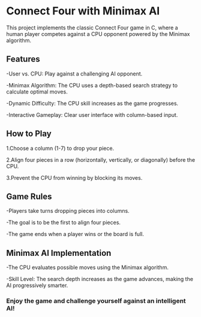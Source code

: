 # Connect Four with Minimax AI

This project implements the classic Connect Four game in C, where a human player competes against a CPU opponent powered by the Minimax algorithm.

## Features

-User vs. CPU: Play against a challenging AI opponent.

-Minimax Algorithm: The CPU uses a depth-based search strategy to calculate optimal moves.

-Dynamic Difficulty: The CPU skill increases as the game progresses.

-Interactive Gameplay: Clear user interface with column-based input.

## How to Play

1.Choose a column (1-7) to drop your piece.

2.Align four pieces in a row (horizontally, vertically, or diagonally) before the CPU.

3.Prevent the CPU from winning by blocking its moves.


## Game Rules

-Players take turns dropping pieces into columns.

-The goal is to be the first to align four pieces.

-The game ends when a player wins or the board is full.


## Minimax AI Implementation

-The CPU evaluates possible moves using the Minimax algorithm.

-Skill Level: The search depth increases as the game advances, making the AI progressively smarter.



### Enjoy the game and challenge yourself against an intelligent AI!

